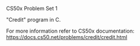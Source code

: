 CS50x Problem Set 1

"Credit" program in C.

For more information refer to CS50x documentation: https://docs.cs50.net/problems/credit/credit.html
